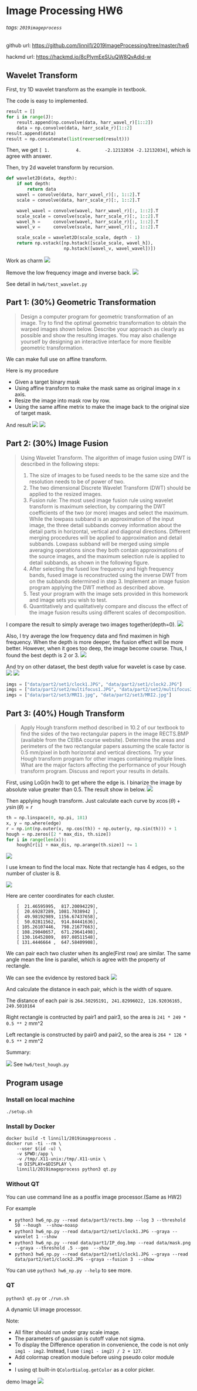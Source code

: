 # Image Processing HW6
###### tags: `2019imageprocess`
github url: https://github.com/linnil1/2019ImageProcessing/tree/master/hw6

hackmd url: https://hackmd.io/8cPlymEeSUuQW8QvAdid-w

## Wavelet Transform
First, try 1D wavelet transform as the example in textbook.

The code is easy to implemented.
``` python
result = []
for i in range(J):
    result.append(np.convolve(data, harr_wavel_r)[1::2])
    data = np.convolve(data, harr_scale_r)[1::2]
result.append(data)
result = np.concatenate(list(reversed(result)))
```
Then, we get `[ 1.          4.         -2.12132034 -2.12132034]`, which is agree with answer.

Then, try 2d wavelet transform by recursion.
``` python
def wavelet2D(data, depth):
    if not depth:
        return data
    wavel = convolve(data, harr_wavel_r)[:, 1::2].T
    scale = convolve(data, harr_scale_r)[:, 1::2].T

    wavel_wavel = convolve(wavel, harr_wavel_r)[:, 1::2].T
    scale_scale = convolve(scale, harr_scale_r)[:, 1::2].T
    wavel_h =     convolve(wavel, harr_scale_r)[:, 1::2].T
    wavel_v =     convolve(scale, harr_wavel_r)[:, 1::2].T

    scale_scale = wavelet2D(scale_scale, depth - 1)
    return np.vstack([np.hstack([scale_scale, wavel_h]),
                      np.hstack([wavel_v, wavel_wavel])])
```

Work as charm
![](https://i.imgur.com/AFGifMM.png)

Remove the low frequency image and inverse back.
![](https://i.imgur.com/qf9PpDu.png)

See detail in `hw6/test_wavelet.py`

## Part 1: (30%) Geometric Transformation
> Design a computer program for geometric transformation of an image. Try to find the optimal geometric transformation to obtain the warped images shown below. Describe your approach as clearly as possible and show the resulting images. You may also challenge yourself by designing an interactive interface for more flexible geometric transformation.

We can make full use on affine transform.

Here is my procedure
* Given a target binary mask
* Using affine transform to make the mask same as original image in x axis.
* Resize the image into mask row by row.
* Using the same affine metrix to make the image back to the original size of target mask.

And result
![](https://i.imgur.com/NPI2ReE.png)
![](https://i.imgur.com/Fu99fPY.png)


## Part 2: (30%) Image Fusion
> Using Wavelet Transform. The algorithm of image fusion using DWT is described in the following steps:
> 1. The size of images to be fused needs to be the same size and the resolution needs to be of power of two.
> 2. The two dimensional Discrete Wavelet Transform (DWT) should be applied to the resized images.
> 3. Fusion rule: The most used image fusion rule using wavelet transform is maximum selection, by comparing the DWT coefficients of the two (or more) images and select the maximum. While the lowpass subband is an approximation of the input image, the three detail subbands convey information about the detail parts in horizontal, vertical and diagonal directions. Different merging procedures will be applied to approximation and detail subbands. Lowpass subband will be merged using simple averaging operations since they both contain approximations of the source images, and the maximum selection rule is applied to detail subbands, as shown in the following figure.
> 4. After selecting the fused low frequency and high frequency bands, fused image is reconstructed using the inverse DWT from on the subbands determined in step 3.
> Implement an image fusion program applying the DWT method as described above.
> 1.	Test your program with the image sets provided in this homework and image sets you wish to test.
> 2.	Quantitatively and qualitatively compare and discuss the effect of the image fusion results using different scales of decomposition.

I compare the result to simply average two images together(depth=0).
![](https://i.imgur.com/INRyfvn.png)

Also, I try average the low frequency data and find maximen in high frequency. When the depth is more deeper, the fusion effect will be more better. However, when it goes too deep, the image become course. Thus, I found the best depth is 2 or 3.
![](https://i.imgur.com/DrKLn4S.png)

And try on other dataset, the best depth value for wavelet is case by case.
![](https://i.imgur.com/l5zlVr6.png)
![](https://i.imgur.com/w4fvhvx.png)

``` python
imgs = ["data/part2/set1/clock1.JPG", "data/part2/set1/clock2.JPG"]
imgs = ["data/part2/set2/multifocus1.JPG", "data/part2/set2/multifocus2.JPG", "data/part2/set2/multifocus3.JPG"]
imgs = ["data/part2/set3/MRI1.jpg", "data/part2/set3/MRI2.jpg"]
```


## Part 3: (40%) Hough Transform
> Apply Hough transform method described in 10.2 of our textbook to find the sides of the two rectangular papers in the image RECTS.BMP (available from the CEIBA course website). Determine the areas and perimeters of the two rectangular papers assuming the scale factor is 0.5 mm/pixel in both horizontal and vertical directions.
> Try your Hough transform program for other images containing multiple lines. What are the major factors affecting the performance of your Hough transform program. Discuss and report your results in details.

First, using LoG(in hw3) to get where the edge is. I binarize the image by absolute value greater than 0.5.
The result show in below.
![](https://i.imgur.com/DlsIMdg.png)

Then applying hough transform. Just calculate each curve by $x\cos(\theta)+y\sin(\theta)=r$
``` python
th = np.linspace(0, np.pi, 181)
x, y = np.where(edge)
r = np.int(np.outer(x, np.cos(th)) + np.outer(y, np.sin(th))) + 1
hough = np.zeros([2 * max_dis, th.size])
for i in range(len(x)):
    hough[r[i] + max_dis, np.arange(th.size)] += 1
```
![](https://i.imgur.com/n2HBKcy.png)

I use kmean to find the local max.
Note that rectangle has 4 edges, so the number of cluster is 8.

![](https://i.imgur.com/UyY1APH.png)

Here are center coordinates for each cluster.
```
    [  21.46595995,  817.20094229],
    [  20.69287289, 1081.7038942 ],
    [  49.98192989, 1156.67437658],
    [  50.02811562,  914.84441636],
    [ 105.26107446,  798.21677663],
    [ 108.29040657,  671.29641498],
    [ 130.16452809,  897.08511548],
    [ 131.4446664 ,  647.58409908],
```

We can pair each two cluster when its angle(First row) are similar. The same angle mean the line is parallel, which is agree with the property of rectangle.

We can see the evidence by restored back
![](https://i.imgur.com/nfvU4rG.png)

And calculate the distance in each pair, which is the width of square.

The distance of each pair is `264.50295191, 241.82996022, 126.92036165, 249.5010164`

Right rectangle is contructed by pair1 and pair3, 
so the area is `241 * 249 * 0.5 ** 2` mm^2

Left rectangle is constructed by pair0 and pair2, 
so the area is `264 * 126 * 0.5 ** 2` mm^2

Summary:

![](https://i.imgur.com/j7lH9yi.png)
See `hw6/test_hough.py`


## Program usage
### Install on local machine
`./setup.sh`
### Install by Docker
```
docker build -t linnil1/2019imageprocess .
docker run -ti --rm \
    --user $(id -u) \
    -v $PWD:/app \
    -v /tmp/.X11-unix:/tmp/.X11-unix \
    -e DISPLAY=$DISPLAY \
    linnil1/2019imageprocess python3 qt.py
```

### Without QT
You can use command line as a postfix image processor.(Same as HW2)

For example
* `python3 hw6_np.py --read data/part3/rects.bmp --log 3 --threshold 50 --hough  --show-noasp`
* `python3 hw6_np.py --read data/part2/set1/clock1.JPG --graya --wavelet 1 --show`
* `python3 hw6_np.py --read data/part1/IP_dog.bmp --read data/mask.png --graya --threshold .5 --geo  --show`
* `python3 hw6_np.py --read data/part2/set1/clock1.JPG --graya --read data/part2/set1/clock2.JPG --graya --fusion 3  --show`

You can use `python3 hw6_np.py --help` to see more.

### QT
`python3 qt.py` or `./run.sh`

A dynamic UI image processor.

Note: 
* All filter should run under gray scale image.
* The parameters of gaussian is cutoff value not sigma.
* To display the Difference operation in convenience, the code is not only `img1 - img2`. Instead, I use `(img1 - img2) / 2 + 127`.
* Add colormap creation module before using pseudo color module
*
* I using qt built-in `QColorDialog.getColor` as a color picker.

demo Image
![](https://i.imgur.com/OXMdjEY.png)
